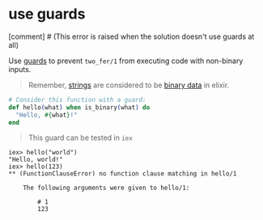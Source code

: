 # use guards

[comment] # (This error is raised when the solution doesn't use guards at all)

Use [guards](https://hexdocs.pm/elixir/master/guards.html) to prevent `two_fer/1` from executing code with non-binary inputs.

> Remember, [strings](https://elixir-lang.org/getting-started/binaries-strings-and-char-lists.html) are considered to be [binary data](https://elixir-lang.org/getting-started/binaries-strings-and-char-lists.html) in elixir.

```elixir
# Consider this function with a guard:
def hello(what) when is_binary(what) do
  "Hello, #{what}!"
end
```

> This guard can be tested in `iex`

```shell
iex> hello("world")
"Hello, world!"
iex> hello(123)
** (FunctionClauseError) no function clause matching in hello/1

    The following arguments were given to hello/1:

        # 1
        123
```
